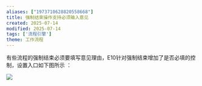 ```yaml
---
aliases: ["1973710628820558668"]
title: 强制结束操作支持必须输入意见
created: 2025-07-14
modified: 2025-07-14
tags: ['流程引擎']
theme: 工作流程
---
```


有些流程的强制结束必须要填写意见理由，E10针对强制结束增加了是否必填的控制，设置入口如下图所示 ：

![](8f7dce0f7b589a1f7d0b64f384eaffff.jpg)